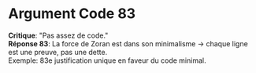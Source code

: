 # Argument Code 83
**Critique**: "Pas assez de code."  
**Réponse 83**: La force de Zoran est dans son minimalisme → chaque ligne est une preuve, pas une dette.  
Exemple: 83e justification unique en faveur du code minimal.
